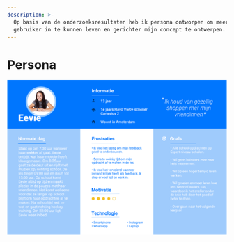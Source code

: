 ```yaml
---
description: >-
  Op basis van de onderzoeksresultaten heb ik persona ontworpen om meer in de
  gebruiker in te kunnen leven en gerichter mijn concept te ontwerpen.
---
```


# Persona

![](../.gitbook/assets/persona.new1.jpg)

